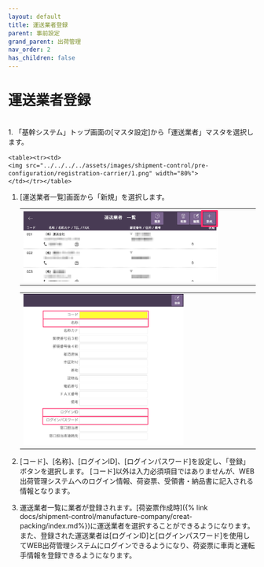 ```yaml
---
layout: default
title: 運送業者登録
parent: 事前設定
grand_parent: 出荷管理
nav_order: 2
has_children: false
---
```


# 運送業者登録

<br>
1. 「基幹システム」トップ画面の[マスタ設定]から「運送業者」マスタを選択します。

    <table><tr><td>
    <img src="../../../../assets/images/shipment-control/pre-configuration/registration-carrier/1.png" width="80%">
    </td></tr></table>

1. [運送業者一覧]画面から「新規」を選択します。

    <table><tr><td>
    <img src="../../../../assets/images/shipment-control/pre-configuration/registration-carrier/2.png" width="85%">
    </td></tr></table>

    <table><tr><td>
    <img src="../../../../assets/images/shipment-control/pre-configuration/registration-carrier/3.png" width="70%">
    </td></tr></table>

1. [コード]、[名称]、[ログインID]、[ログインパスワード]を設定し、「登録」ボタンを選択します。
[コード]以外は入力必須項目ではありませんが、WEB出荷管理システムへのログイン情報、荷姿票、受領書・納品書に記入される情報となります。

1. 運送業者一覧に業者が登録されます。[荷姿票作成時]({% link docs/shipment-control/manufacture-company/creat-packing/index.md%})に運送業者を選択することができるようになります。
また、登録された運送業者は[ログインID]と[ログインパスワード]を使用してWEB出荷管理システムにログインできるようになり、荷姿票に車両と運転手情報を登録できるようになります。